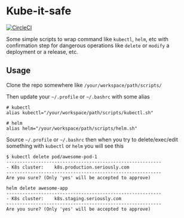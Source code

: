 # Kube-it-safe

[![CircleCI](https://circleci.com/gh/ralavay/k8s-safety.svg?style=svg)](https://circleci.com/gh/ralavay/k8s-safety)

Some simple scripts to wrap command like `kubectl`, `helm`, etc with confirmation step for dangerous operations like `delete` or `modify` a deployment or a release, etc.

## Usage

Clone the repo somewhere like `/your/workspace/path/scripts/`

Then update your `~/.profile` or `~/.bashrc` with some alias

```
# kubectl
alias kubectl="/your/workspace/path/scripts/kubectl.sh"

# helm
alias helm="/your/workspace/path/scripts/helm.sh"
```

Source `~/.profile` or `~/.bashrc` then when you try to delete/exec/edit something with `kubectl` or `helm` you will see this

```
$ kubectl delete pod/awesome-pod-1
----------------------------------------------------------
- K8s cluster:    k8s.production.seriously.com
----------------------------------------------------------
Are you sure? (Only 'yes' will be accepted to approve)
```

```
helm delete awesome-app
----------------------------------------------------------
- K8s cluster:    k8s.staging.seriously.com
----------------------------------------------------------
Are you sure? (Only 'yes' will be accepted to approve)
```
